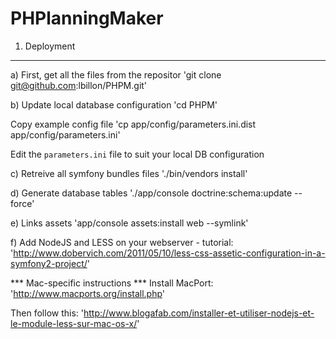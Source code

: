 PHPlanningMaker
===============

1) Deployment
-------------

a) First, get all the files from the repositor
'git clone git@github.com:lbillon/PHPM.git'

b) Update local database configuration
'cd PHPM'

Copy example config file
'cp app/config/parameters.ini.dist app/config/parameters.ini'

Edit the `parameters.ini` file to suit your local DB configuration

c) Retreive all symfony bundles files
'./bin/vendors install'

d) Generate database tables 
'./app/console doctrine:schema:update --force'

e) Links assets
'app/console assets:install web --symlink'

f) Add NodeJS and LESS on your webserver - tutorial:
'http://www.dobervich.com/2011/05/10/less-css-assetic-configuration-in-a-symfony2-project/'

*** Mac-specific instructions ***
Install MacPort:
'http://www.macports.org/install.php'

Then follow this:
'http://www.blogafab.com/installer-et-utiliser-nodejs-et-le-module-less-sur-mac-os-x/'





